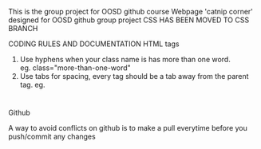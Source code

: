 This is the group project for OOSD github course
Webpage 'catnip corner' designed for OOSD github group project
CSS HAS BEEN MOVED TO CSS BRANCH

CODING RULES AND DOCUMENTATION
HTML tags
1. Use hyphens when your class name is has more than one word.  
   eg. class="more-than-one-word"
2. Use tabs for spacing, every tag should be a tab away from the parent tag.
    eg. <div>
          <h1></h1>
        </div>

Github

A way to avoid conflicts on github is to make a pull everytime before you
push/commit any changes
